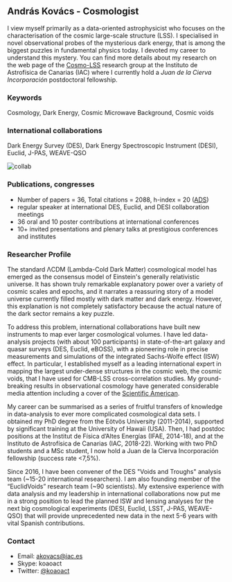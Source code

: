 ## András Kovács - Cosmologist

I view myself primarily as a data-oriented astrophysicist who focuses on the characterisation of the cosmic large-scale structure (LSS). I specialised in novel observational probes of the mysterious dark energy, that is among the biggest puzzles in fundamental physics today. I devoted my career to understand this mystery. You can find more details about my research on the web page of the [Cosmo-LSS](http://research.iac.es/proyecto/cosmolss/pages/en/about-contact.php) research group at the Instituto de Astrofísica de Canarias (IAC) where I currently hold a _Juan de la Cierva Incorporación_ postdoctoral fellowship.

### Keywords

Cosmology, Dark Energy, Cosmic Microwave Background, Cosmic voids

### International collaborations

Dark Energy Survey (DES), Dark Energy Spectroscopic Instrument (DESI), Euclid, J-PAS, WEAVE-QSO

![collab](https://user-images.githubusercontent.com/11870801/152979281-e02c008c-e9f6-48f4-ac8e-d78c57fc82f1.png)

### Publications, congresses
- Number of papers = 36,  Total citations = 2088,  h-index = 20 ([ADS](https://ui.adsabs.harvard.edu/public-libraries/Kalh3TzVTsyj5YNmtTE4oQ))
- regular speaker at international DES, Euclid, and DESI collaboration meetings
- 36 oral and 10 poster contributions at international conferences
- 10+ invited presentations and plenary talks at prestigious conferences and institutes

### Researcher Profile

The standard ΛCDM (Lambda-Cold Dark Matter) cosmological model has emerged as the consensus model of Einstein's generally relativistic universe. It has shown truly remarkable explanatory power over a variety of cosmic scales and epochs, and it narrates a reassuring story of a model universe currently filled mostly with dark matter and dark energy. However, this explanation is not completely satisfactory because the actual nature of the dark sector remains a key puzzle.

To address this problem, international collaborations have built new instruments to map ever larger cosmological volumes. I have led data-analysis projects (with about 100 participants) in state-of-the-art galaxy and quasar surveys (DES, Euclid, eBOSS), with a pioneering role in precise measurements and simulations of the integrated Sachs-Wolfe effect (ISW) effect. In particular, I established myself as a leading international expert in mapping the largest under-dense structures in the cosmic web, the cosmic voids, that I have used for CMB-LSS cross-correlation studies. My ground-breaking results in observational cosmology have generated considerable media attention including a cover of the [Scientific American](https://www.scientificamerican.com/article/the-emptiest-place-in-space/).

My career can be summarised as a series of fruitful transfers of knowledge in data-analysis to ever more complicated cosmological data sets. I obtained my PhD degree from the Eötvös University (2011-2014), supported by significant training at the University of Hawaii (USA). Then, I had postdoc positions at the Institut de Física d’Altes Energías (IFAE, 2014-18), and at the Instituto de Astrofísica de Canarias (IAC, 2018-22). Working with two PhD students and a MSc student, I now hold a Juan de la Cierva Incorporación fellowship (success rate <7,5%).

Since 2016, I have been convener of the DES "Voids and Troughs" analysis team (~15-20 international researchers). I am also founding member of the “EuclidVoids” research team (~90 scientists). My extensive experience with data analysis and my leadership in international collaborations now put me in a strong position to lead the planned ISW and lensing analyses for the next big cosmological experiments (DESI, Euclid, LSST, J-PAS, WEAVE-QSO) that will provide unprecedented new data in the next 5-6 years with vital Spanish contributions.

### Contact
 - Email: akovacs@iac.es
 - Skype: koaoact
 - Twitter: [@koaoact](https://twitter.com/koaoact)
